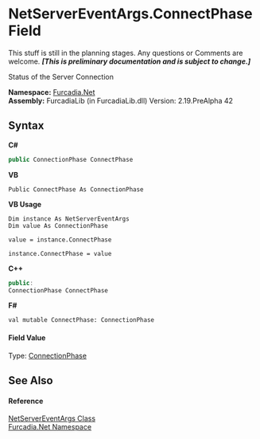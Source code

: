 # NetServerEventArgs.ConnectPhase Field
This stuff is still in the planning stages. Any questions or Comments are welcome. _**\[This is preliminary documentation and is subject to change.\]**_

Status of the Server Connection

**Namespace:**&nbsp;<a href="N_Furcadia_Net">Furcadia.Net</a><br />**Assembly:**&nbsp;FurcadiaLib (in FurcadiaLib.dll) Version: 2.19.PreAlpha 42

## Syntax

**C#**<br />
``` C#
public ConnectionPhase ConnectPhase
```

**VB**<br />
``` VB
Public ConnectPhase As ConnectionPhase
```

**VB Usage**<br />
``` VB Usage
Dim instance As NetServerEventArgs
Dim value As ConnectionPhase

value = instance.ConnectPhase

instance.ConnectPhase = value
```

**C++**<br />
``` C++
public:
ConnectionPhase ConnectPhase
```

**F#**<br />
``` F#
val mutable ConnectPhase: ConnectionPhase
```


#### Field Value
Type: <a href="T_Furcadia_Net_ConnectionPhase">ConnectionPhase</a>

## See Also


#### Reference
<a href="T_Furcadia_Net_NetServerEventArgs">NetServerEventArgs Class</a><br /><a href="N_Furcadia_Net">Furcadia.Net Namespace</a><br />